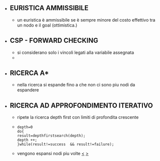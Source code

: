 - ## EURISTICA AMMISSIBILE
	- un euristica è ammissibile se è sempre minore del costo effettivo tra un nodo e il goal (ottimistica.)
- ## CSP - FORWARD CHECKING
	- si considerano solo i vincoli legati alla variabile assegnata
	-
- ## RICERCA A*
	- nella ricerca si espande fino a che non ci sono piu nodi da espandere
- ## RICERCA AD APPROFONDIMENTO ITERATIVO
	- ripete la ricerca depth first con limiti di profondita crescente
	- ```
	  depth=0
	  do{
	  result=depthfirstsearch(depth);
	  depth ++;
	  }while(result!=success  && result!=failure);
	  ```
	- vengono espansi nodi piu volte
[<](pages/computer_vision/object_detection/instance_level_object_detection.md) [>](pages/computer_vision/object_detection/shape_based_matching.md)
